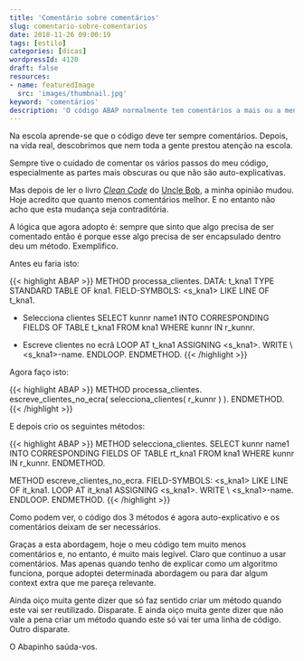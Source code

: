 ```yaml
---
title: 'Comentário sobre comentários'
slug: comentario-sobre-comentarios
date: 2018-11-26 09:00:19
tags: [estilo]
categories: [dicas]
wordpressId: 4120
draft: false
resources:
- name: featuredImage
  src: 'images/thumbnail.jpg'
keyword: 'comentários'
description: 'O código ABAP normalmente tem comentários a mais ou a menos. Neste artigo explico a regra que uso para decidir quando usar comentários.'
---
```

Na escola aprende-se que o código deve ter sempre comentários. Depois, na vida real, descobrimos que nem toda a gente prestou atenção na escola.

Sempre tive o cuidado de comentar os vários passos do meu código, especialmente as partes mais obscuras ou que não são auto-explicativas.

Mas depois de ler o livro _[Clean Code][1]_ do [Uncle Bob][2], a minha opinião mudou. Hoje acredito que quanto menos comentários melhor. E no entanto não acho que esta mudança seja contraditória.

<!--more-->

A lógica que agora adopto é: sempre que sinto que algo precisa de ser comentado então é porque esse algo precisa de ser encapsulado dentro deu um método. Exemplifico.

Antes eu faria isto:

{{< highlight ABAP >}}
METHOD processa_clientes.
  DATA: t_kna1 TYPE STANDARD TABLE OF kna1.
  FIELD-SYMBOLS: <s_kna1> LIKE LINE OF t_kna1.

* Selecciona clientes
  SELECT kunnr name1
    INTO CORRESPONDING FIELDS OF TABLE t_kna1
    FROM kna1
    WHERE kunnr IN r_kunnr.

* Escreve clientes no ecrã
  LOOP AT t_kna1 ASSIGNING <s_kna1>.
    WRITE \ <s_kna1>-name.
  ENDLOOP.
ENDMETHOD.
{{< /highlight >}}

Agora faço isto:

{{< highlight ABAP >}}
METHOD processa_clientes.
  escreve_clientes_no_ecra( selecciona_clientes( r_kunnr ) ).
ENDMETHOD.
{{< /highlight >}}

E depois crio os seguintes métodos:

{{< highlight ABAP >}}
METHOD selecciona_clientes.
  SELECT kunnr name1
    INTO CORRESPONDING FIELDS OF TABLE rt_kna1
    FROM kna1
    WHERE kunnr IN r_kunnr.
ENDMETHOD.

METHOD escreve_clientes_no_ecra.
  FIELD-SYMBOLS: <s_kna1> LIKE LINE OF it_kna1.
  LOOP AT it_kna1 ASSIGNING <s_kna1>.
    WRITE \ <s_kna1>-name.
  ENDLOOP.
ENDMETHOD.
{{< /highlight >}}

Como podem ver, o código dos 3 métodos é agora auto-explicativo e os comentários deixam de ser necessários.

Graças a esta abordagem, hoje o meu código tem muito menos comentários e, no entanto, é muito mais legível. Claro que continuo a usar comentários. Mas apenas quando tenho de explicar como um algoritmo funciona, porque adoptei determinada abordagem ou para dar algum context extra que me pareça relevante.

Ainda oiço muita gente dizer que só faz sentido criar um método quando este vai ser reutilizado. Disparate. E ainda oiço muita gente dizer que não vale a pena criar um método quando este só vai ter uma linha de código. Outro disparate.

O Abapinho saúda-vos.

   [1]: https://www.goodreads.com/book/show/3735293-clean-code
   [2]: https://en.wikipedia.org/wiki/Robert_C._Martin
